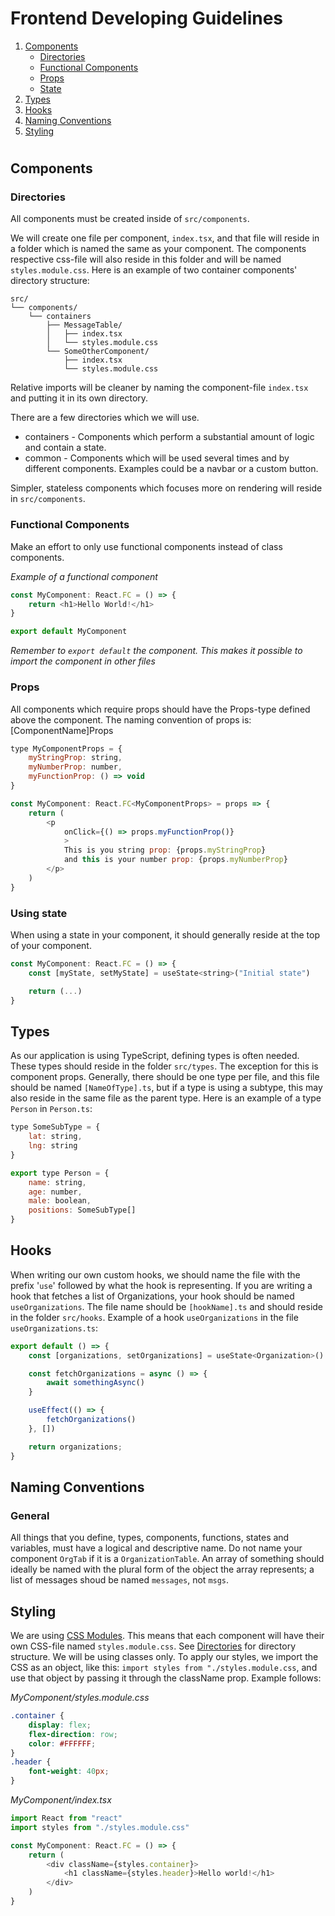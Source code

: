 # Frontend Developing Guidelines

1.  [Components](#components)
    - [Directories](#directories)
    - [Functional Components](#functional-components)
    - [Props](#props)
    - [State](#using-state)
2.  [Types](#types)
3.  [Hooks](#hooks)
4.  [Naming Conventions](#naming-conventions)
5.  [Styling](#styling)
# 
## Components

### Directories
All components must be created inside of `src/components`.

We will create one file per component, `index.tsx`, and that file will reside in a folder which is named the same as your component. The components respective css-file will also reside in this folder and will be named `styles.module.css`. Here is an example of two container components' directory structure:
```
src/
└── components/
    └── containers
        ├── MessageTable/
        │   ├── index.tsx
        │   └── styles.module.css
        └── SomeOtherComponent/
            ├── index.tsx
            └── styles.module.css
```

Relative imports will be cleaner by naming the component-file `index.tsx` and putting it in its own directory. 


There are a few directories which we will use.
* containers - Components which perform a substantial amount of logic and contain a state.
* common - Components which will be used several times and by different components. Examples could be a navbar or a custom button.

Simpler, stateless components which focuses more on rendering will reside in `src/components`. 

### Functional Components
Make an effort to only use functional components instead of class components.

_Example of a functional component_
```javascript
const MyComponent: React.FC = () => {
    return <h1>Hello World!</h1>
}

export default MyComponent
```
_Remember to `export default` the component. This makes it possible to import the component in other files_

### Props

All components which require props should have the Props-type defined above the component. The naming convention of props is: [ComponentName]Props

```javascript
type MyComponentProps = {
    myStringProp: string,
    myNumberProp: number,
    myFunctionProp: () => void
}

const MyComponent: React.FC<MyComponentProps> = props => {
    return (
        <p 
            onClick={() => props.myFunctionProp()}
            >
            This is you string prop: {props.myStringProp}
            and this is your number prop: {props.myNumberProp}
        </p>
    )
}
```

### Using state
When using a state in your component, it should generally reside at the top of your component.

```javascript
const MyComponent: React.FC = () => {
    const [myState, setMyState] = useState<string>("Initial state")

    return (...)
}
```
## Types
As our application is using TypeScript, defining types is often needed. These types should reside in the folder `src/types`. The exception for this is component props. Generally, there should be one type per file, and this file should be named `[NameOfType].ts`, but if a type is using a subtype, this may also reside in the same file as the parent type. Here is an example of a type `Person` in `Person.ts`:

```javascript
type SomeSubType = {
    lat: string,
    lng: string
}

export type Person = {
    name: string,
    age: number,
    male: boolean,
    positions: SomeSubType[]
}
```

## Hooks
When writing our own custom hooks, we should name the file with the prefix '`use`' followed by what the hook is representing. If you are writing a hook that fetches a list of Organizations, your hook should be named `useOrganizations`. The file name should be `[hookName].ts` and should reside in the folder `src/hooks`. Example of a hook `useOrganizations` in the file `useOrganizations.ts`:

```javascript
export default () => {
    const [organizations, setOrganizations] = useState<Organization>()

    const fetchOrganizations = async () => {
        await somethingAsync()
    }

    useEffect(() => {
        fetchOrganizations()
    }, [])

    return organizations;
}
```

## Naming Conventions
### General
All things that you define, types, components, functions, states and variables, must have a logical and descriptive name. Do not name your component `OrgTab` if it is a `OrganizationTable`. An array of something should ideally be named with the plural form of the object the array represents; a list of messages shoud be named `messages`, not `msgs`.

## Styling
We are using [CSS Modules](https://create-react-app.dev/docs/adding-a-css-modules-stylesheet/). This means that each component will have their own CSS-file named `styles.module.css`. See [Directories](#Directories) for directory structure. We will be using classes only. To apply our styles, we import the CSS as an object, like this: `import styles from "./styles.module.css`, and use that object by passing it through the className prop. Example follows:

_MyComponent/styles.module.css_
```css
.container {
    display: flex;
    flex-direction: row;
    color: #FFFFFF;
}
.header {
    font-weight: 40px;
}
```
_MyComponent/index.tsx_
```javascript
import React from "react"
import styles from "./styles.module.css"

const MyComponent: React.FC = () => {
    return (
        <div className={styles.container}>
            <h1 className={styles.header}>Hello world!</h1>
        </div>
    )
}
```
